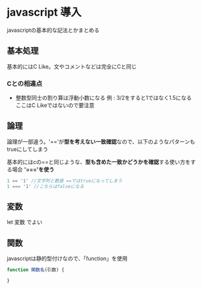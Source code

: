 # javascript 導入

javascriptの基本的な記法とかまとめる

## 基本処理

基本的にはC Like。文やコメントなどは完全にCと同じ

### Cとの相違点

* 整数型同士の割り算は浮動小数になる
例 : 3/2をすると1ではなく1.5になる ここはC Likeではないので要注意

## 論理

論理が一部違う。'=='が**型を考えない一致確認**なので、以下のようなパターンもtrueにしてしまう

基本的にはcの==と同じような、**型も含めた一致かどうかを確認**する使い方をする場合 **'==='を使う**

``` javascript
1 == '1' //文字列と数値 ==ではtrueになってしまう
1 === '1' //こちらはfalseになる
```

## 変数

let 変数 でよい

## 関数

javascriptは静的型付けなので、「function」を使用

``` javascript
function 関数名(引数) {

}
```